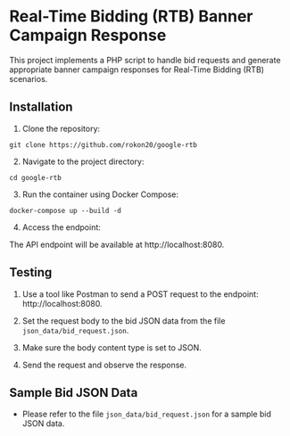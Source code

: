 # Real-Time Bidding (RTB) Banner Campaign Response

This project implements a PHP script to handle bid requests and generate appropriate banner campaign responses for Real-Time Bidding (RTB) scenarios.

## Installation

1. Clone the repository:

```
git clone https://github.com/rokon20/google-rtb
```

2. Navigate to the project directory:

```
cd google-rtb
```

3. Run the container using Docker Compose:

```
docker-compose up --build -d
```

4. Access the endpoint:

The API endpoint will be available at http://localhost:8080.

## Testing

1. Use a tool like Postman to send a POST request to the endpoint: http://localhost:8080.

2. Set the request body to the bid JSON data from the file `json_data/bid_request.json`.

3. Make sure the body content type is set to JSON.

4. Send the request and observe the response.

## Sample Bid JSON Data

- Please refer to the file `json_data/bid_request.json` for a sample bid JSON data.
